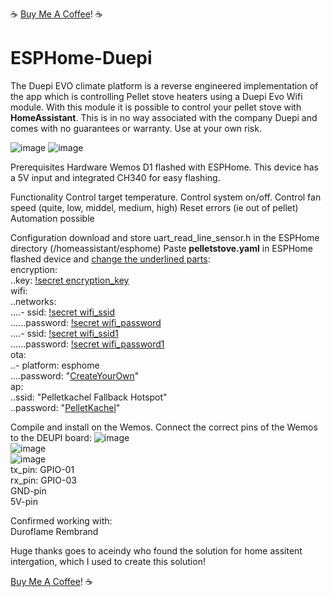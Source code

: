 :coffee: [Buy Me A Coffee](https://buymeacoffee.com/mvroosmalen)! :coffee:
# ESPHome-Duepi
The Duepi EVO climate platform is a reverse engineered implementation of the app which is controlling Pellet stove heaters using a Duepi Evo Wifi module. With this module it is possible to control your pellet stove with **HomeAssistant**. This is in no way associated with the company Duepi and comes with no guarantees or warranty. Use at your own risk.

![image](https://github.com/user-attachments/assets/37a8dd07-30b7-46e1-8ba0-1c56234960a2)
![image](https://github.com/user-attachments/assets/40634a7e-6a66-4fc2-8591-994915ee75c1)

Prerequisites
Hardware
Wemos D1 flashed with ESPHome. This device has a 5V input and integrated CH340 for easy flashing. 

Functionality
Control target temperature.
Control system on/off.
Control fan speed (quite, low, middel, medium, high)
Reset errors (ie out of pellet)
Automation possible 

Configuration
download and store uart_read_line_sensor.h in the ESPHome directory (/homeassistant/esphome)
Paste **pelletstove.yaml** in ESPHome flashed device and <ins>change the underlined parts</ins>:  
encryption:  
..key: <ins>!secret encryption_key</ins>  
wifi:  
..networks:  
....- ssid: <ins>!secret wifi_ssid</ins>  
......password: <ins>!secret wifi_password</ins>  
....- ssid: <ins>!secret wifi_ssid1</ins>  
......password: <ins>!secret wifi_password1</ins>  
ota:  
..- platform: esphome  
....password: "<ins>CreateYourOwn</ins>"  
ap:  
..ssid: "Pelletkachel Fallback Hotspot"  
..password: "<ins>PelletKachel</ins>"  
  
Compile and install on the Wemos. Connect the correct pins of the Wemos to the DEUPI board:
![image](https://github.com/user-attachments/assets/2958a20d-82da-41a6-a7fe-a692134b9652)  
![image](https://github.com/user-attachments/assets/4cef9ac5-132b-4bb8-838a-5a8e09bb705e)  
![image](https://github.com/user-attachments/assets/f2125298-5b24-4814-8c65-a8f1f51754c9)  
tx_pin: GPIO-01  
rx_pin: GPIO-03  
GND-pin  
5V-pin  

Confirmed working with:  
  Duroflame Rembrand  


Huge thanks goes to aceindy who found the solution for home assitent intergation, which I used to create this solution!

[Buy Me A Coffee](https://buymeacoffee.com/mvroosmalen)! :coffee:
